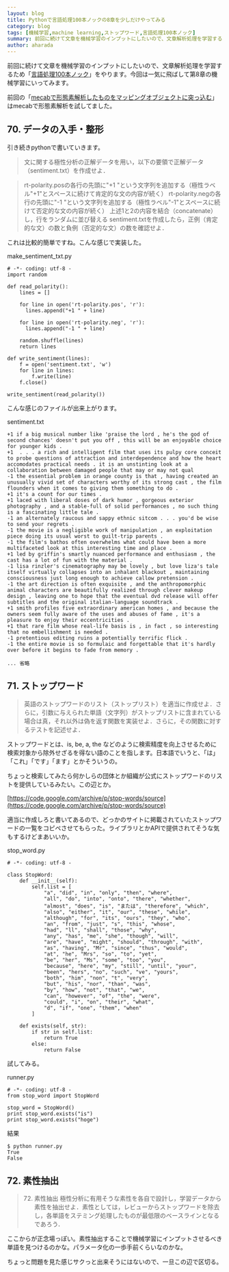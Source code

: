 ```yaml
---
layout: blog
title: Pythonで言語処理100本ノックの8章を少しだけやってみる
category: blog
tags: [機械学習,machine learning,ストップワード,言語処理100本ノック]  
summary: 前回に続けて文章を機械学習のインプットにしたいので、文章解析処理を学習するため「言語処理100本ノック」をやります。
author: aharada
---
```

前回に続けて文章を機械学習のインプットにしたいので、文章解析処理を学習するため「[言語処理100本ノック](http://www.cl.ecei.tohoku.ac.jp/nlp100/)」をやります。今回は一気に飛ばして第8章の機械学習にいってみます。

前回の「[mecabで形態素解析したものをマッピングオブジェクトに突っ込む](http://tech.mof-mof.co.jp/blog/mecab-install.html)」はmecabで形態素解析を試してました。

## 70. データの入手・整形
引き続きpythonで書いていきます。

> 文に関する極性分析の正解データを用い，以下の要領で正解データ（sentiment.txt）を作成せよ．

> rt-polarity.posの各行の先頭に"+1 "という文字列を追加する（極性ラベル"+1"とスペースに続けて肯定的な文の内容が続く）
> rt-polarity.negの各行の先頭に"-1 "という文字列を追加する（極性ラベル"-1"とスペースに続けて否定的な文の内容が続く）
>上述1と2の内容を結合（concatenate）し，行をランダムに並び替える
> sentiment.txtを作成したら，正例（肯定的な文）の数と負例（否定的な文）の数を確認せよ．

これは比較的簡単ですね。こんな感じで実装した。

make_sentiment_txt.py

```
# -*- coding: utf-8 -
import random

def read_polarity():
    lines = []

    for line in open('rt-polarity.pos', 'r'):
      lines.append("+1 " + line)

    for line in open('rt-polarity.neg', 'r'):
      lines.append("-1 " + line)

    random.shuffle(lines)
    return lines

def write_sentiment(lines):
    f = open('sentiment.txt', 'w')
    for line in lines:
        f.write(line)
    f.close()

write_sentiment(read_polarity())
```

こんな感じのファイルが出来上がります。

sentiment.txt

```
+1 if a big musical number like 'praise the lord , he's the god of second chances' doesn't put you off , this will be an enjoyable choice for younger kids .
+1  . . . a rich and intelligent film that uses its pulpy core conceit to probe questions of attraction and interdependence and how the heart accomodates practical needs . it is an unstinting look at a collaboration between damaged people that may or may not qual
-1 the essential problem in orange county is that , having created an unusually vivid set of characters worthy of its strong cast , the film flounders when it comes to giving them something to do .
+1 it's a count for our times .
+1 laced with liberal doses of dark humor , gorgeous exterior photography , and a stable-full of solid performances , no such thing is a fascinating little tale .
-1 an alternately raucous and sappy ethnic sitcom . . . you'd be wise to send your regrets .
-1 the movie is a negligible work of manipulation , an exploitation piece doing its usual worst to guilt-trip parents .
-1 the film's bathos often overwhelms what could have been a more multifaceted look at this interesting time and place .
+1 led by griffin's smartly nuanced performance and enthusiasm , the cast has a lot of fun with the material .
-1 lisa rinzler's cinematography may be lovely , but love liza's tale itself virtually collapses into an inhalant blackout , maintaining consciousness just long enough to achieve callow pretension .
-1 the art direction is often exquisite , and the anthropomorphic animal characters are beautifully realized through clever makeup design , leaving one to hope that the eventual dvd release will offer subtitles and the original italian-language soundtrack .
+1 smith profiles five extraordinary american homes , and because the owners seem fully aware of the uses and abuses of fame , it's a pleasure to enjoy their eccentricities .
+1 that rare film whose real-life basis is , in fact , so interesting that no embellishment is needed .
-1 pretentious editing ruins a potentially terrific flick .
-1 the entire movie is so formulaic and forgettable that it's hardly over before it begins to fade from memory .

... 省略
```

## 71. ストップワード

> 英語のストップワードのリスト（ストップリスト）を適当に作成せよ．さらに，引数に与えられた単語（文字列）がストップリストに含まれている場合は真，それ以外は偽を返す関数を実装せよ．さらに，その関数に対するテストを記述せよ．

ストップワードとは、is, be, a, the などのように検索精度を向上させるために検索対象から除外せざるを得ない語のことを指します。日本語でいうと、「は」「これ」「です」「ます」とかそういうの。

ちょっと検索してみたら何かしらの団体とか組織が公式にストップワードのリストを提供しているみたい。この辺とか。

[https://code.google.com/archive/p/stop-words/source](https://code.google.com/archive/p/stop-words/source)

適当に作成しろと書いてあるので、どっかのサイトに掲載されていたストップワードの一覧をコピペさせてもらった。ライブラリとかAPIで提供されてそうな気もするけどまあいいか。

stop_word.py

```
# -*- coding: utf-8 -

class StopWord:
    def __init__(self):
        self.list = [
            "a", "did", "in", "only", "then", "where",
            "all", "do", "into", "onto", "there", "whether",
            "almost", "does", "is", "または", "therefore", "which",
            "also", "either", "it", "our", "these", "while",
            "although", "for", "its", "ours", "they", "who",
            "an", "from", "just", "s", "this", "whose",
            "had", "ll", "shall", "those", "why",
            "any", "has", "me", "she", "though", "will",
            "are", "have", "might", "should", "through", "with",
            "as", "having", "Mr", "since", "thus", "would",
            "at", "he", "Mrs", "so", "to", "yet",
            "be", "her", "Ms", "some", "too", "you",
            "because", "here", "my", "still", "until", "your",
            "been", "hers", "no", "such", "ve", "yours",
            "both", "him", "non", "t", "very",
            "but", "his", "nor", "than", "was",
            "by", "how", "not", "that", "we",
            "can", "however", "of", "the", "were",
            "could", "i", "on", "their", "what",
            "d", "if", "one", "them", "when"
        ]

    def exists(self, str):
        if str in self.list:
            return True
        else:
            return False
```

試してみる。

runner.py

```
# -*- coding: utf-8 -
from stop_word import StopWord

stop_word = StopWord()
print stop_word.exists("is")
print stop_word.exists("hoge")
```

結果

```
$ python runner.py
True
False
```

## 72. 素性抽出

> 72. 素性抽出
> 極性分析に有用そうな素性を各自で設計し，学習データから素性を抽出せよ．素性としては，レビューからストップワードを除去し，各単語をステミング処理したものが最低限のベースラインとなるであろう．

ここからが正念場っぽい。素性抽出することで機械学習にインプットさせるべき単語を見つけるのかな。パラメータ化の一歩手前くらいなのかな。

ちょっと問題を見た感じサクっと出来そうにはないので、一旦この辺で区切る。
